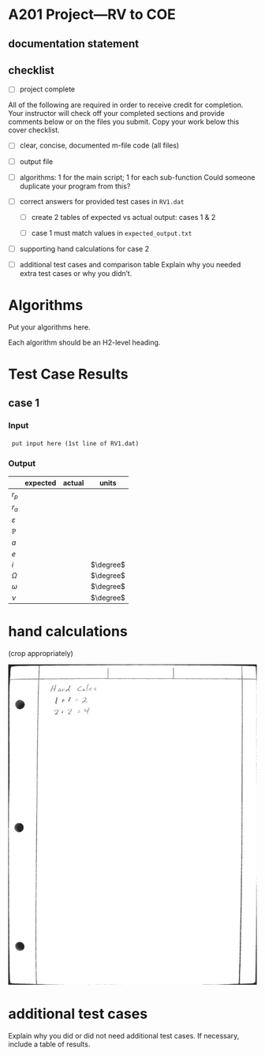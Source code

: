 # A201 Project—RV to COE

## documentation statement

## checklist

- [ ] project complete

All of the following are required in order to receive credit for completion. Your instructor will check off your completed sections and provide comments below or on the files you submit. Copy your work below this cover checklist.

- [ ] clear, concise, documented m-file code (all files)

- [ ] output file

- [ ] algorithms: 1 for the main script; 1 for each sub-function
  Could someone duplicate your program from this?

- [ ] correct answers for provided test cases in `RV1.dat`
  
  - [ ] create 2 tables of expected vs actual output: cases 1 & 2
  
  - [ ] case 1 must match values in `expected_output.txt`

- [ ] supporting hand calculations for case 2

- [ ] additional test cases and comparison table
  Explain why you needed extra test cases or why you didn’t. 

# Algorithms

Put your algorithms here. 

Each algorithm should be an H2-level heading. 

# Test Case Results

## case 1

### Input

` put input here (1st line of RV1.dat)`

### Output

|               | expected | actual | units     |
| ------------- | -------- | ------ | --------- |
| $r_p$         |          |        |           |
| $r_a$         |          |        |           |
| $\varepsilon$ |          |        |           |
| $\mathbb{P}$  |          |        |           |
| $a$           |          |        |           |
| $e$           |          |        |           |
| $i$           |          |        | $\degree$ |
| $\Omega$      |          |        | $\degree$ |
| $\omega$      |          |        | $\degree$ |
| $\nu$         |          |        | $\degree$ |

# hand calculations

(crop appropriately)

![](../sources/hand_calc_example.jpg)

# additional test cases

Explain why you did or did not need additional test cases. If necessary, include a table of results. 
